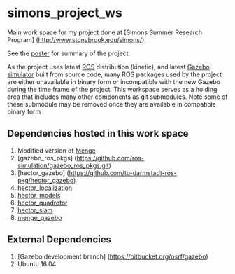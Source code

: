 # simons_project_ws
Main work space for my project done at [Simons Summer Research Program] (http://www.stonybrook.edu/simons/).

See the [poster](https://github.com/michaelhuang14/simons_project_ws/blob/master/SimonsPosterFinal.pdf) for summary of the project.

As the project uses latest [ROS](http://wiki.ros.org/) distribution (kinetic), and latest [Gazebo simulator](http://gazebosim.org/) built from source code,  many ROS packages used by the project are either unavailable in binary form or incompatible with the new Gazebo during the time frame of the project. This workspace serves as a holding area that includes many other components as git submodules. Note some of these submodule may be removed once they are available in compatible binary form

## Dependencies hosted in this work space
1. Modified version of [Menge](https://github.com/michaelhuang14/Menge)
2. [gazebo_ros_pkgs] (https://github.com/ros-simulation/gazebo_ros_pkgs.git)
3. [hector_gazebo] (https://github.com/tu-darmstadt-ros-pkg/hector_gazebo)
4. [hector_localization]( https://github.com/tu-darmstadt-ros-pkg/hector_localization)
5. [hector_models](https://github.com/tu-darmstadt-ros-pkg/hector_models)
6. [hector_quadrotor](https://github.com/tu-darmstadt-ros-pkg/hector_models)
5. [hector_slam]( https://github.com/tu-darmstadt-ros-pkg/hector_slam)
6. [menge_gazebo](https://github.com/michaelhuang14/menge_gazebo)

## External Dependencies
1. [Gazebo development branch] (https://bitbucket.org/osrf/gazebo)
2. Ubuntu 16.04
